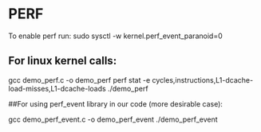 # PERF
To enable perf run: sudo sysctl -w kernel.perf_event_paranoid=0 

## For linux kernel calls: 

gcc demo_perf.c -o demo_perf 
perf stat -e cycles,instructions,L1-dcache-load-misses,L1-dcache-loads ./demo_perf 

##For using perf_event library in our code (more desirable case):

gcc demo_perf_event.c -o demo_perf_event 
./demo_perf_event 